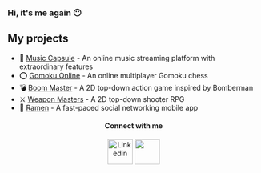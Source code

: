 ### Hi, it's me again 😶

## My projects

- 🎵 [Music Capsule](https://musiccapsule.netlify.app/) - An online music streaming platform with extraordinary features
- ⭕ [Gomoku Online](https://gomokuonline.netlify.app/) - An online multiplayer Gomoku chess
- 💣 [Boom Master](https://khaitruong922.itch.io/boom-master) - A 2D top-down action game inspired by Bomberman
- ⚔️ [Weapon Masters](https://khaitruong922.itch.io/weapon-masters) - A 2D top-down shooter RPG
- 🍜 [Ramen](https://github.com/RamenTeam/ramen) - A fast-paced social networking mobile app


<div align="center">
    <h4><b>Connect with me</b></h4>
    <a href="https://www.linkedin.com/in/khaitruong922" style="text-decoration: none">
         <img width="50px" src="https://user-images.githubusercontent.com/56820749/137717727-79882d53-e076-453a-8b27-8a749702e4e9.png" alt="Linkedin"/>
    </a> 
    <a href="https://www.youtube.com/c/Tsuu2092" style="text-decoration: none">
       <img width="50px" src="https://user-images.githubusercontent.com/56820749/137717539-2ca5a40c-09c6-4f15-9cda-444c755a82b1.png" />
    </a>
</div>
